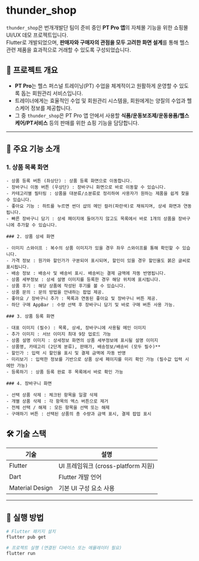 # thunder_shop

`thunder_shop`은 번개개발단 팀이 준비 중인 **PT Pro 앱**의 자체몰 기능을 위한 쇼핑몰 UI/UX 데모 프로젝트입니다.  
Flutter로 개발되었으며, **판매자와 구매자의 관점을 모두 고려한 화면 설계**를 통해 헬스 관련 제품을 효과적으로 거래할 수 있도록 구성되었습니다.

## 📌 프로젝트 개요

- **PT Pro**는 헬스 퍼스널 트레이닝(PT) 수업을 체계적이고 원활하게 운영할 수 있도록 돕는 회원관리 서비스입니다.
- 트레이너에게는 효율적인 수업 및 회원관리 시스템을, 회원에게는 양질의 수업과 헬스케어 정보를 제공합니다.
- 그 중 `thunder_shop`은 PT Pro 앱 안에서 사용할 **식품/운동보조제/운동용품/헬스케어/PT서비스** 등의 판매를 위한 쇼핑 기능을 담당합니다.

---

## 🧩 주요 기능 소개

### 1. 상품 목록 화면

    - 상품 등록 버튼 (좌상단) : 상품 등록 화면으로 이동합니다.
    - 장바구니 이동 버튼 (우상단) : 장바구니 화면으로 바로 이동할 수 있습니다.
    - 카테고리별 필터링 : 상품을 대분류/소분류로 정리하여 사용자가 원하는 제품을 쉽게 찾을 수 있습니다.
    - 좋아요 기능 : 하트를 누르면 썬더 샵의 메인 컬러(파란색)로 채워지며, 상세 화면과 연동됩니다.
    - 빠른 장바구니 담기 : 상세 페이지에 들어가지 않고도 목록에서 바로 1개의 상품을 장바구니에 추가할 수 있습니다.

    ### 2. 상품 상세 화면

    - 이미지 스와이프 : 복수의 상품 이미지가 있을 경우 좌우 스와이프를 통해 확인할 수 있습니다.
    - 가격 정보 : 원가와 할인가가 구분되어 표시되며, 할인이 있을 경우 할인율도 붉은 글씨로 표시됩니다.
    - 배송 정보 : 배송사 및 배송비 표시. 배송비는 결제 금액에 자동 반영됩니다.
    - 상품 세부정보 : 상세 설명 이미지를 등록한 경우 해당 위치에 표시됩니다.
    - 상품 후기 : 해당 상품에 작성된 후기를 볼 수 있습니다.
    - 상품 문의 : 문의 방법을 안내하는 팝업 제공.
    - 좋아요 / 장바구니 추가 : 목록과 연동된 좋아요 및 장바구니 버튼 제공.
    - 하단 구매 AppBar : 수량 선택 후 장바구니 담기 및 바로 구매 버튼 사용 가능.

    ### 3. 상품 등록 화면

    - 대표 이미지 (필수) : 목록, 상세, 장바구니에 사용될 메인 이미지
    - 추가 이미지 : 서브 이미지 최대 9장 업로드 가능
    - 상품 설명 이미지 : 상세정보 화면의 상품 세부정보에 표시될 설명 이미지
    - 상품명, 카테고리 (2단계 분류), 판매가, 배송정보/배송비 (모두 필수)**  
    - 할인가 : 입력 시 할인율 표시 및 결제 금액에 자동 반영
    - 미리보기 : 입력한 정보를 기반으로 상품 상세 페이지를 미리 확인 가능 (필수값 입력 시에만 가능)
    - 등록하기 : 상품 등록 완료 후 목록에서 바로 확인 가능

    ### 4. 장바구니 화면

    - 선택 상품 삭제 : 체크된 항목을 일괄 삭제
    - 개별 상품 삭제 : 각 항목의 엑스 버튼으로 제거
    - 전체 선택 / 해제 : 모든 항목을 선택 또는 해제
    - 구매하기 버튼 : 선택된 상품의 총 수량과 금액 표시, 결제 팝업 표시

## 🛠 기술 스택

| 기술 | 설명 |
|------|------|
| Flutter | UI 프레임워크 (cross-platform 지원) |
| Dart | Flutter 개발 언어 |
| Material Design | 기본 UI 구성 요소 사용 |

---

## 🚀 실행 방법

```bash
# Flutter 패키지 설치
flutter pub get

# 프로젝트 실행 (연결된 디바이스 또는 에뮬레이터 필요)
flutter run